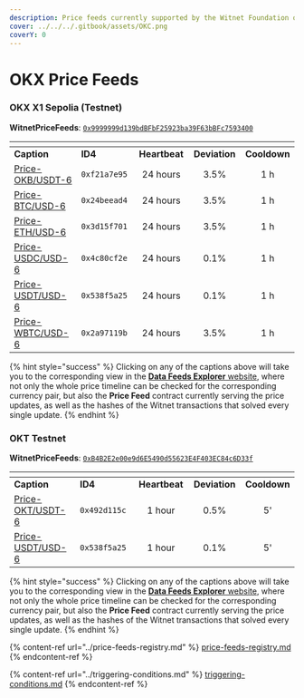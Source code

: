 ```yaml
---
description: Price feeds currently supported by the Witnet Foundation on the OKX ecosystem
cover: ../../../.gitbook/assets/OKC.png
coverY: 0
---
```


# OKX Price Feeds

### OKX X1 Sepolia (Testnet)

**WitnetPriceFeeds**: [`0x9999999d139bdBFbF25923ba39F63bBFc7593400`](https://www.oklink.com/x1-test/address/0x9999999d139bdbfbf25923ba39f63bbfc7593400)

<table data-header-hidden><thead><tr><th width="196"></th><th width="141"></th><th width="114" align="center"></th><th width="112" align="center"></th><th align="center"></th></tr></thead><tbody><tr><td><strong>Caption</strong></td><td><strong>ID4</strong></td><td align="center"><strong>Heartbeat</strong></td><td align="center"><strong>Deviation</strong></td><td align="center"><strong>Cooldown</strong></td></tr><tr><td><a href="https://feeds.witnet.io/feeds/okx-x1-sepolia_okb-usdt_6">Price-OKB/USDT-6</a></td><td><code>0xf21a7e95</code></td><td align="center">24 hours</td><td align="center">3.5%</td><td align="center">1 h</td></tr><tr><td><a href="https://feeds.witnet.io/feeds/okx-x1-sepolia_btc-usd_6">Price-BTC/USD-6</a></td><td><code>0x24beead4</code></td><td align="center">24 hours</td><td align="center">3.5%</td><td align="center">1 h</td></tr><tr><td><a href="https://feeds.witnet.io/feeds/okx-x1-sepolia_eth-usd_6">Price-ETH/USD-6</a></td><td><code>0x3d15f701</code></td><td align="center">24 hours</td><td align="center">3.5%</td><td align="center">1 h</td></tr><tr><td><a href="https://feeds.witnet.io/feeds/okx-x1-sepolia_usdc-usd_6">Price-USDC/USD-6</a></td><td><code>0x4c80cf2e</code></td><td align="center">24 hours</td><td align="center">0.1%</td><td align="center">1 h</td></tr><tr><td><a href="https://feeds.witnet.io/feeds/okx-x1-sepolia_usdt-usd_6">Price-USDT/USD-6</a></td><td><code>0x538f5a25</code></td><td align="center">24 hours</td><td align="center">0.1%</td><td align="center">1 h</td></tr><tr><td><a href="https://feeds.witnet.io/feeds/okx-x1-sepolia_wbtc-usd_6">Price-WBTC/USD-6</a></td><td><code>0x2a97119b</code></td><td align="center">24 hours</td><td align="center">3.5%</td><td align="center">1 h</td></tr></tbody></table>

{% hint style="success" %}
Clicking on any of the captions above will take you to the corresponding view in the [**Data Feeds Explorer** website](https://feeds.witnet.io), where not only the whole price timeline can be checked for the corresponding currency pair, but also the **Price Feed** contract currently serving the price updates, as well as the hashes of the Witnet transactions that solved every single update.
{% endhint %}

### OKT Testnet

**WitnetPriceFeeds**: [`0xB4B2E2e00e9d6E5490d55623E4F403EC84c6D33f`](https://www.oklink.com/oktc-test/address/0x9999999d139bdBFbF25923ba39F63bBFc7593400)

<table data-header-hidden><thead><tr><th width="201"></th><th width="150"></th><th width="114" align="center"></th><th width="108" align="center"></th><th align="center"></th></tr></thead><tbody><tr><td><strong>Caption</strong></td><td><strong>ID4</strong></td><td align="center"><strong>Heartbeat</strong></td><td align="center"><strong>Deviation</strong></td><td align="center"><strong>Cooldown</strong></td></tr><tr><td><a href="https://feeds.witnet.io/feeds/okx-okxchain-testnet_okt-usdt_6">Price-OKT/USDT-6</a></td><td><code>0x492d115c</code></td><td align="center">1 hour</td><td align="center">0.5%</td><td align="center">5'</td></tr><tr><td><a href="https://feeds.witnet.io/feeds/okx-okxchain-testnet_usdt-usd_6">Price-USDT/USD-6</a></td><td><code>0x538f5a25</code></td><td align="center">1 hour</td><td align="center">0.1%</td><td align="center">5'</td></tr></tbody></table>

{% hint style="success" %}
Clicking on any of the captions above will take you to the corresponding view in the [**Data Feeds Explorer** website](https://feeds.witnet.io), where not only the whole price timeline can be checked for the corresponding currency pair, but also the **Price Feed** contract currently serving the price updates, as well as the hashes of the Witnet transactions that solved every single update.
{% endhint %}

{% content-ref url="../price-feeds-registry.md" %}
[price-feeds-registry.md](../price-feeds-registry.md)
{% endcontent-ref %}

{% content-ref url="../triggering-conditions.md" %}
[triggering-conditions.md](../triggering-conditions.md)
{% endcontent-ref %}
